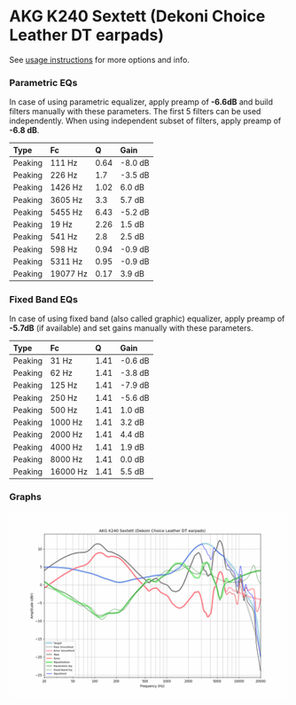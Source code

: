 # AKG K240 Sextett (Dekoni Choice Leather DT earpads)
See [usage instructions](https://github.com/jaakkopasanen/AutoEq#usage) for more options and info.

### Parametric EQs
In case of using parametric equalizer, apply preamp of **-6.6dB** and build filters manually
with these parameters. The first 5 filters can be used independently.
When using independent subset of filters, apply preamp of **-6.8 dB**.

| Type    | Fc       |    Q | Gain    |
|:--------|:---------|:-----|:--------|
| Peaking | 111 Hz   | 0.64 | -8.0 dB |
| Peaking | 226 Hz   | 1.7  | -3.5 dB |
| Peaking | 1426 Hz  | 1.02 | 6.0 dB  |
| Peaking | 3605 Hz  | 3.3  | 5.7 dB  |
| Peaking | 5455 Hz  | 6.43 | -5.2 dB |
| Peaking | 19 Hz    | 2.26 | 1.5 dB  |
| Peaking | 541 Hz   | 2.8  | 2.5 dB  |
| Peaking | 598 Hz   | 0.94 | -0.9 dB |
| Peaking | 5311 Hz  | 0.95 | -0.9 dB |
| Peaking | 19077 Hz | 0.17 | 3.9 dB  |

### Fixed Band EQs
In case of using fixed band (also called graphic) equalizer, apply preamp of **-5.7dB**
(if available) and set gains manually with these parameters.

| Type    | Fc       |    Q | Gain    |
|:--------|:---------|:-----|:--------|
| Peaking | 31 Hz    | 1.41 | -0.6 dB |
| Peaking | 62 Hz    | 1.41 | -3.8 dB |
| Peaking | 125 Hz   | 1.41 | -7.9 dB |
| Peaking | 250 Hz   | 1.41 | -5.6 dB |
| Peaking | 500 Hz   | 1.41 | 1.0 dB  |
| Peaking | 1000 Hz  | 1.41 | 3.2 dB  |
| Peaking | 2000 Hz  | 1.41 | 4.4 dB  |
| Peaking | 4000 Hz  | 1.41 | 1.9 dB  |
| Peaking | 8000 Hz  | 1.41 | 0.0 dB  |
| Peaking | 16000 Hz | 1.41 | 5.5 dB  |

### Graphs
![](./AKG%20K240%20Sextett%20(Dekoni%20Choice%20Leather%20DT%20earpads).png)